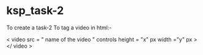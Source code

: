 # ksp_task-2
To create a task-2
To tag a video in html:-

< video src = " name of the video " controls height = "x" px width ="y" px > 
</ video >
